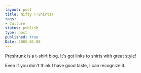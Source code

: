 ```yaml
---
layout: post
title: Nifty T-Shirts!
tags:
- Culture
status: publish
type: post
published: true
Date: 2005-01-05
---
```

[Preshrunk](http://preshrunk.info/) is a t-shirt blog.  It's got links to shirts with great style!


Even if you don't think I have good taste, I can recognize it.
